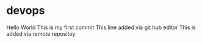 # devops
Hello World
This is my first commit
This line added via git hub editor
This is added via remote repositoy
